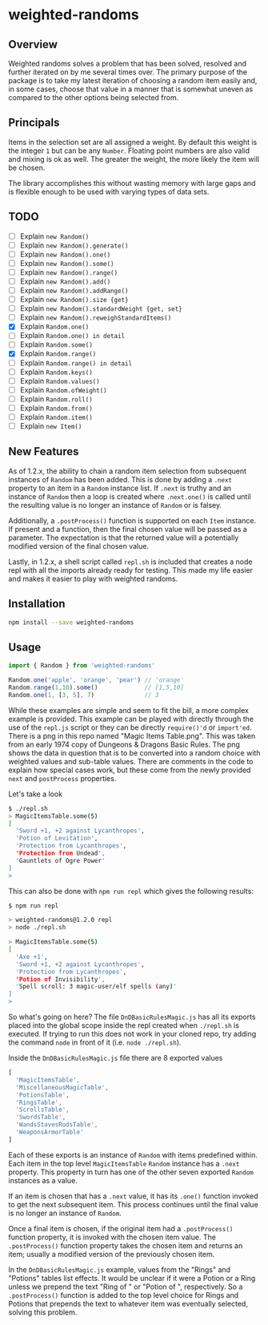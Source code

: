 # weighted-randoms

## Overview
Weighted randoms solves a problem that has been solved, resolved and further iterated on by me several times over. The primary purpose of the package is to take my latest iteration of choosing a random item easily and, in some cases, choose that value in a manner that is somewhat uneven as compared to the other options being selected from.

## Principals
Items in the selection set are all assigned a weight. By default this weight is the integer `1` but can be any `Number`. Floating point numbers are also valid and mixing is ok as well. The greater the weight, the more likely the item will be chosen. 

The library accomplishes this without wasting memory with large gaps and is flexible enough to be used with varying types of data sets.  

## TODO

- [ ] Explain `new Random()`
- [ ] Explain `new Random().generate()`
- [ ] Explain `new Random().one()`
- [ ] Explain `new Random().some()`
- [ ] Explain `new Random().range()`
- [ ] Explain `new Random().add()`
- [ ] Explain `new Random().addRange()`
- [ ] Explain `new Random().size {get}`
- [ ] Explain `new Random().standardWeight {get, set}`
- [ ] Explain `new Random().reweighStandardItems()`
- [X] Explain `Random.one()`
- [ ] Explain `Random.one() in detail`
- [ ] Explain `Random.some()`
- [X] Explain `Random.range()`
- [ ] Explain `Random.range() in detail`
- [ ] Explain `Random.keys()`
- [ ] Explain `Random.values()`
- [ ] Explain `Random.ofWeight()`
- [ ] Explain `Random.roll()`
- [ ] Explain `Random.from()`
- [ ] Explain `Random.item()`
- [ ] Explain `new Item()`

## New Features
As of 1.2.x, the ability to chain a random item selection from subsequent instances of `Random` has been added. This is done by adding a `.next` property to an item in a `Random` instance list. If `.next` is truthy and an instance of `Random` then a loop is created where `.next.one()` is called until the resulting value is no longer an instance of `Random` or is falsey. 

Additionally, a `.postProcess()` function is supported on each `Item` instance. If present and a function, then the final chosen value will be passed as a parameter. The expectation is that the returned value will a potentially modified version of the final chosen value.

Lastly, in 1.2.x, a shell script called `repl.sh` is included that creates a node repl with all the imports already ready for testing. This made my life easier and makes it easier to play with weighted randoms.

## Installation

```sh
npm install --save weighted-randoms
```

## Usage
```js
import { Random } from 'weighted-randoms'

Random.one('apple', 'orange', 'pear') // 'orange'
Random.range(1,10).some()             // [1,5,10]
Random.one(1, [3, 5], 7)              // 3 
```

While these examples are simple and seem to fit the bill, a more complex example is provided. This example can be played with directly through the use of the `repl.js` script or they can be directly `require()'d` or `import'ed`. There is a png in this repo named "Magic Items Table.png". This was taken from an early 1974 copy of Dungeons & Dragons Basic Rules. The png shows the data in question that is to be converted into a random choice with weighted values and sub-table values. There are comments in the code to explain how special cases work, but these come from
the newly provided `next` and `postProcess` properties.

Let's take a look

```sh
$ ./repl.sh
> MagicItemsTable.some(5)
[
  'Sword +1, +2 against Lycanthropes',
  'Potion of Levitation',
  'Protection from Lycanthropes',
  'Protection from Undead',
  'Gauntlets of Ogre Power'
]
>
```

This can also be done with `npm run repl` which gives the following results:

```sh
$ npm run repl

> weighted-randoms@1.2.0 repl
> node ./repl.sh

> MagicItemsTable.some(5)
[
  'Axe +1',
  'Sword +1, +2 against Lycanthropes',
  'Protection from Lycanthropes',
  'Potion of Invisibility',
  'Spell scroll: 3 magic-user/elf spells (any)'
]
>
```

So what's going on here? The file `DnDBasicRulesMagic.js` has all its exports placed into the global scope inside the repl created when `./repl.sh` is executed. If trying to run this does not work in your cloned repo, try adding the command `node` in front of it (i.e. `node ./repl.sh`).

Inside the `DnDBasicRulesMagic.js` file there are 8 exported values

```js
[
  'MagicItemsTable',
  'MiscellaneousMagicTable',
  'PotionsTable',
  'RingsTable',
  'ScrollsTable',
  'SwordsTable',
  'WandsStavesRodsTable',
  'WeaponsArmorTable'
]
```

Each of these exports is an instance of `Random` with items predefined within. Each item in the top level `MagicItemsTable` `Random` instance has a `.next` property. This property in turn has one of the other seven exported `Random` instances as a value.

If an item is chosen that has a `.next` value, it has its `.one()` function invoked to get the next subsequent item. This process continues until the final value is no longer an instance of `Random`. 

Once a final item is chosen, if the original item had a `.postProcess()` function property, it is invoked with the chosen item value. The `.postProcess()` function property takes the chosen item and returns an item; usually a modified version of the previously chosen item.

In the `DnDBasicRulesMagic.js` example, values from the "Rings" and "Potions" tables list effects. It would be unclear if it were a Potion or a Ring unless we prepend the text "Ring of " or "Potion of ", respectively. So a `.postProcess()` function is added to the top level choice for Rings and Potions that prepends the text to whatever item was eventually selected, solving this problem.
